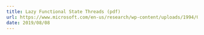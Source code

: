 ```yaml
---
title: Lazy Functional State Threads (pdf)
url: https://www.microsoft.com/en-us/research/wp-content/uploads/1994/06/lazy-functional-state-threads.pdf
date: 2019/08/08
---
```

